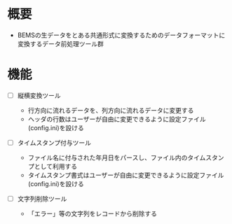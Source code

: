 # 概要
- BEMSの生データをとある共通形式に変換するためのデータフォーマットに変換するデータ前処理ツール群


# 機能
-[ ] 縦横変換ツール  
    - 行方向に流れるデータを、列方向に流れるデータに変更する  
    - ヘッダの行数はユーザーが自由に変更できるように設定ファイル(config.ini)を設ける  
    
-[ ] タイムスタンプ付与ツール  
    - ファイル名に付与された年月日をパースし、ファイル内のタイムスタンプとして利用する  
    - タイムスタンプ書式はユーザーが自由に変更できるように設定ファイル(config.ini)を設ける  
    
-[ ] 文字列削除ツール  
    - 「エラー」等の文字列をレコードから削除する  
